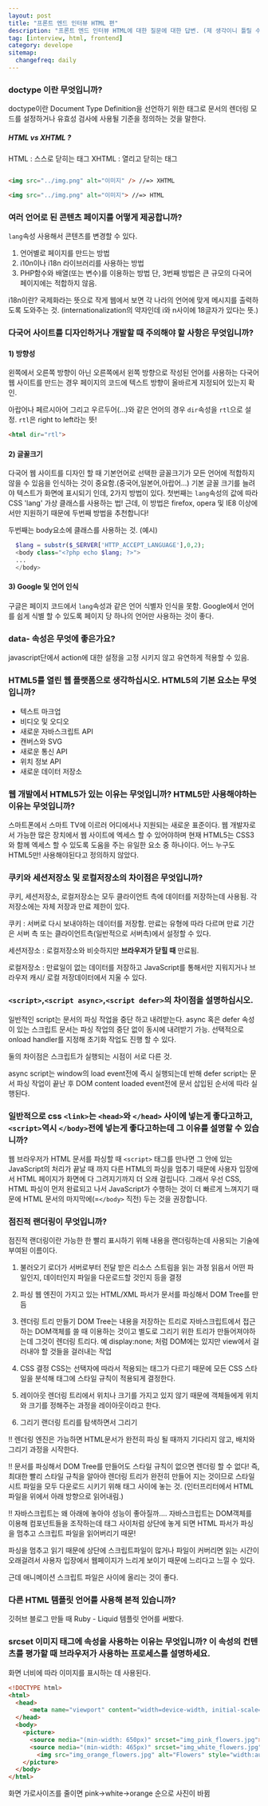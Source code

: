 ```yaml
---
layout: post
title: "프론트 엔드 인터뷰 HTML 편"
description: "프론트 엔드 인터뷰 HTML에 대한 질문에 대한 답변. (제 생각이니 틀릴 수 있음 주의!)"
tag: [interview, html, frontend]
category: develope
sitemap:
  changefreq: daily
---
```


### doctype 이란 무엇입니까?

doctype이란 Document Type Definition을 선언하기 위한 태그로
문서의 렌더링 모드를 설정하거나 유효성 검사에 사용될 기준을 정의하는 것을 말한다.

##### HTML vs XHTML ?
HTML : 스스로 닫히는 태그
XHTML : 열리고 닫히는 태그

```HTML

<img src="../img.png" alt="이미지" /> //=> XHTML

<img src="../img.png" alt="이미지"> //=> HTML
```

### 여러 언어로 된 콘텐츠 페이지를 어떻게 제공합니까?

`lang`속성 사용해서 콘텐츠를 변경할 수 있다.

1) 언어별로 페이지를 만드는 방법
2) i10n이나 i18n 라이브러리를 사용하는 방법
3) PHP함수와 배열(또는 변수)를 이용하는 방법
단, 3번째 방법은 큰 규모의 다국어 페이지에는 적합하지 않음.

i18n이란?
국제화라는 뜻으로 작게 웹에서 보면 각 나라의 언어에 맞게 메시지를 출력하도록 도와주는 것.
(internationalization의 약자인데 i와 n사이에 18글자가 있다는 뜻.)


### 다국어 사이트를 디자인하거나 개발할 때 주의해야 할 사항은 무엇입니까?
#### 1) 방향성
왼쪽에서 오른쪽 방향이 아닌 오른쪽에서 왼쪽 방향으로 작성된 언어를 사용하는 다국어 웹 사이트를
만드는 경우 페이지의 코드에 텍스트 방향이 올바르게 지정되어 있는지 확인.

아랍어나 페르시아어 그리고 우르두어(...)와 같은 언어의 경우 `dir`속성을 `rtl`으로 설정.
`rtl`은 right to left라는 뜻!
```HTML
<html dir="rtl">
```

#### 2) 글꼴크기
다국어 웹 사이트를 디자인 할 때 기본언어로 선택한 글꼴크기가 모든 언어에 적합하지 않을 수 있음을 인식하는 것이 중요함.(중국어,일본어,아랍어...)
기본 글꼴 크기를 늘려야 텍스트가 화면에 표시되기 인데, 2가지 방법이 있다.
첫번째는 `lang`속성의 값에 따라 CSS 'lang' 가상 클래스를 사용하는 법!
근데, 이 방법은 firefox, opera 및 IE8 이상에서만 지원하기 때문에 두번째 방법을 추천합니다!

두번째는 body요소에 클래스를 사용하는 것.
(예시)
```php
  $lang = substr($_SERVER['HTTP_ACCEPT_LANGUAGE'],0,2);
  <body class="<?php echo $lang; ?>">
  ...
  </body>
```

#### 3) Google 및 언어 인식
구글은 페이지 코드에서 `lang`속성과 같은 언어 식별자 인식을 못함.
Google에서 언어를 쉽게 식별 할 수 있도록 페이지 당 하나의 언어만 사용하는 것이 좋다.

### data- 속성은 무엇에 좋은가요?
javascript단에서 action에 대한 설정을 고정 시키지 않고 유연하게 적용할 수 있음.

### HTML5를 열린 웹 플랫폼으로 생각하십시오. HTML5의 기본 요소는 무엇입니까?
* 텍스트 마크업
* 비디오 및 오디오
* 새로운 자바스크립트 API
* 캔버스와 SVG
* 새로운 통신 API
* 위치 정보 API
* 새로운 데이터 저장소

### 웹 개발에서 HTML5가 있는 이유는 무엇입니까? HTML5만 사용해야하는 이유는 무엇입니까?
스마트폰에서 스마트 TV에 이르러 어디에서나 지원되는 새로운 표준이다.
웹 개발자로서 가능한 많은 장치에서 웹 사이트에 엑세스 할 수 있어야하며
현재 HTML5는 CSS3와 함께 엑세스 할 수 있도록 도움을 주는 유일한 요소 중 하나이다.
어느 누구도 HTML5만! 사용해야된다고 정의하지 않았다.

### 쿠키와 세션저장소 및 로컬저장소의 차이점은 무엇입니까?
쿠키, 세션저장소, 로컬저장소는 모두 클라이언트 측에 데이터를 저장하는데 사용됨.
각 저장소에는 자체 저장과 만료 제한이 있다.

쿠키 : 서버로 다시 보내야하는 데이터를 저장함.
만료는 유형에 따라 다르며 만료 기간은 서버 측 또는 클라이언트측(일반적으로 서버측)에서 설정할 수 있다.

세션저장소 : 로컬저장소와 비슷하지만 __브라우저가 닫힐 때__ 만료됨.

로컬저장소 : 만료일이 없는 데이터를 저장하고 JavaScript를 통해서만 지워지거나 브라우저 캐시/ 로컬 저장데이터에서 지울 수 있다.


### `<script>`,`<script async>`,`<script defer>`의 차이점을 설명하십시오.
일반적인 script는 문서의 파싱 작업을 중단 하고 내려받는다.
async 혹은 defer 속성이 있는 스크립트 문서는 파싱 작업의 중단 없이 동시에 내려받기 가능.
선택적으로 onload handler를 지정해 초기화 작업도 진행 할 수 있다.

둘의 차이점은 스크립트가 실행되는 시점이 서로 다른 것.

async script는 window의 load event전에 즉시 실행되는데 반해
defer script는 문서 파싱 작업이 끝난 후 DOM content loaded event전에 문서 삽입된 순서에 따라 실행된다.


### 일반적으로 css `<link>`는 `<head>`와 `</head>` 사이에 넣는게 좋다고하고,`<script>`역시 `</body>`전에 넣는게 좋다고하는데 그 이유를 설명할 수 있습니까?

웹 브라우저가 HTML 문서를 파싱할 때 `<script>` 태그를 만나면 그 안에 있는 JavaScript의 처리가 끝날 때 까지 다른 HTML의 파싱을 멈추기 때문에 사용자 입장에서 HTML 페이지가 화면에 다 그려지기까지 더 오래 걸립니다. 그래서 우선 CSS, HTML 파싱이 먼저 완료되고 나서 JavaScript가 수행하는 것이 더 빠르게 느껴지기 때문에 HTML 문서의 마지막에(=`</body>` 직전) 두는 것을 권장합니다.

### 점진적 랜더링이 무엇입니까?
점진적 랜더링이란 가능한 한 빨리 표시하기 위해 내용을 랜더링하는데 사용되는 기술에 부여된 이름이다.

1. 불러오기
로더가 서버로부터 전달 받은 리소스 스트림을 읽는 과정
읽음서 어떤 파일인지, 데이터인지 파일을 다운로드할 것인지 등을 결정

2. 파싱
웹 엔진이 가지고 있는 HTML/XML 파서가 문서를 파싱해서 DOM Tree를 만듬

3. 렌더링 트리 만들기
DOM Tree는 내용을 저장하는 트리로 자바스크립트에서 접근하는 DOM객체를 쓸 때 이용하는 것이고 별도로
그리기 위한 트리가 만들어져야하는데 그것이 렌더링 트리다.
예 display:none; 처럼 DOM에는 있지만 view에서 걸러내야 할 것들을 걸러내는 작업

4. CSS 결정
CSS는 선택자에 따라서 적용되는 태그가 다르기 때문에 모든 CSS 스타일을 분석해 태그에 스타일 규칙이 적용되게 결정한다.

5. 레이아웃
렌더링 트리에서 위치나 크기를 가지고 있지 않기 때문에 객체들에게 위치와 크기를 정해주는 과정을 레이아웃이라고 한다.

6. 그리기
랜더링 트리를 탐색하면서 그리기

!! 렌더링 엔진은 가능하면 HTML문서가 완전히 파싱 될 때까지 기다리지 않고, 배치와 그리기 과정을 시작한다.

!! 문서를 파싱해서 DOM Tree를 만들어도 스타일 규칙이 없으면 렌더링 할 수 없다!
즉, 최대한 빨리 스타일 규칙을 알아야 렌더링 트리가 완전히 만들어 지는 것이므로
스타일 시트 파일을 모두 다운로드 시키기 위해 <head></head> 태그 사이에 놓는 것.
(인터프리터에서 HTML파일을 위에서 아래 방향으로 읽어내림.)

!! 자바스크립트는 왜 아래에 놓아야 성능이 좋아질까....
자바스크립트는 DOM객체를 이용해 컴포넌트들을 조작하는데 <head></head>태그 사이처럼 상단에 놓게 되면
HTML 파서가 파싱을 멈추고 스크립트 파일을 읽어버리기 때문!

파싱을 멈추고 읽기 때문에 상단에 스크립트파일이 많거나 파일이 커버리면 읽는 시간이 오래걸려서 사용자 입장에서 웹페이지가 느리게 보이기 때문에 느리다고 느낄 수 있다.

근데 애니메이션 스크립트 파일은 <head></head>사이에 올리는 것이 좋다.

### 다른 HTML 템플릿 언어를 사용해 본적 있습니까?
깃허브 블로그 만들 때 Ruby - Liquid 템플릿 언어를 써봤다.

### srcset 이미지 태그에 속성을 사용하는 이유는 무엇입니까? 이 속성의 컨텐츠를 평가할 때 브라우저가 사용하는 프로세스를 설명하세요.

화면 너비에 따라 이미지를 표시하는 데 사용된다.

```HTML
<!DOCTYPE html>
<html>
  <head>
      <meta name="viewport" content="width=device-width, initial-scale=1.0">
  </head>
  <body>
    <picture>
      <source media="(min-width: 650px)" srcset="img_pink_flowers.jpg">
      <source media="(min-width: 465px)" srcset="img_white_flowers.jpg">
        <img src="img_orange_flowers.jpg" alt="Flowers" style="width:auto;">
    </picture>
  </body>
</html>
```
화면 가로사이즈를 줄이면 pink->white->orange 순으로 사진이 바뀜
